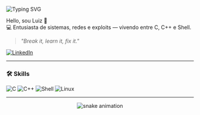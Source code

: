 <p align="left">
  <img src="https://readme-typing-svg.herokuapp.com?font=Fira+Code&weight=500&size=24&duration=4000&pause=1000&color=00FF00&center=true&vCenter=true&width=500&height=50&lines=Hello;Bonjour;Hallo;Salve;Olá;Salaam;Ciao;Zdravo;Hej;Szia;Tere;Aloha;Merhaba" alt="Typing SVG" />
</p>

Hello, sou Luiz 👾  
💻 Entusiasta de sistemas, redes e exploits — vivendo entre C, C++ e Shell.

> *"Break it, learn it, fix it."*

[![LinkedIn](https://img.shields.io/badge/LinkedIn-%230077B5.svg?style=flat&logo=linkedin&logoColor=white)](https://www.linkedin.com/in/luiz3fernando)

---

### 🛠️ **Skills**
![C](https://img.shields.io/badge/C-111111?style=for-the-badge&logo=c&logoColor=white)
![C++](https://img.shields.io/badge/C++-111111?style=for-the-badge&logo=cpp&logoColor=white)
![Shell](https://img.shields.io/badge/Shell-111111?style=for-the-badge&logo=gnu-bash&logoColor=white)
![Linux](https://img.shields.io/badge/Linux-111111?style=for-the-badge&logo=linux&logoColor=white)

---

<p align="center">
  <img src="https://raw.githubusercontent.com/luiz3fernando/luiz3fernando/output/github-contribution-grid-snake-dark.svg" alt="snake animation" />
</p>

<!-- 
    ▄████▄   ▄▄▄       ██▀███   ██▓    ▓█████▄  ▓█████ 
   ▒██▀ ▀█  ▒████▄    ▓██ ▒ ██▒▓██▒    ▒██▀ ██▌ ▓█   ▀ 
   ▒▓█    ▄ ▒██  ▀█▄  ▓██ ░▄█ ▒▒██░    ░██   █▌ ▒███   
   ▒▓▓▄ ▄██▒░██▄▄▄▄██ ▒██▀▀█▄  ▒██░    ░▓█▄   ▌ ▒▓█  ▄ 
   ▒ ▓███▀ ░ ▓█   ▓██▒░██▓ ▒██▒░██████▒░▒████▓  ░▒████▒
   ░ ░▒ ▒  ░ ▒▒   ▓▒█░░ ▒▓ ░▒▓░░ ▒░▓  ░ ▒▒▓  ▒  ░░ ▒░ ░
     ░  ▒     ▒   ▒▒ ░  ░▒ ░ ▒░░ ░ ▒  ░ ░ ▒  ▒   ░ ░  ░
   ░          ░   ▒     ░░   ░   ░ ░    ░ ░  ░     ░   
   ░ ░            ░  ░   ░         ░  ░   ░        ░  ░
   ░                                  ░               
                                                    
   📁 hint.txt
   ─────────────────────────────────────
   flag{nunca-confie-no-terminal-alheio}
   ─────────────────────────────────────
-->
